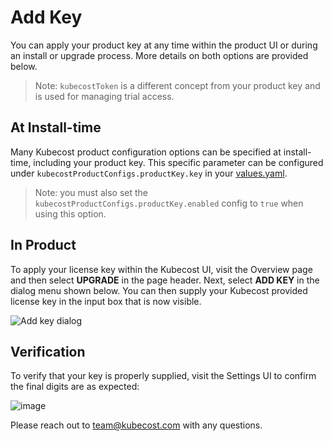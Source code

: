Add Key
=======

You can apply your product key at any time within the product UI or during an install or upgrade process. 
More details on both options are provided below.

> Note: `kubecostToken` is a different concept from your product key and is used for managing trial access.

## At Install-time

Many Kubecost product configuration options can be specified at install-time, including your product key. 
This specific parameter can be configured under `kubecostProductConfigs.productKey.key` in your [values.yaml](https://github.com/kubecost/cost-analyzer-helm-chart/blob/84dfbe4addedfee55b50af6ca44c1f62966d4457/cost-analyzer/values.yaml#L426). 

> Note: you must also set the `kubecostProductConfigs.productKey.enabled` config to `true` when using this option. 

## In Product

To apply your license key within the Kubecost UI, visit the Overview page and then select **UPGRADE** in the page header. 
Next, select **ADD KEY** in the dialog menu shown below. 
You can then supply your Kubecost provided license key in the input box that is now visible.

![Add key dialog](/images/add-key-dialog.png)

## Verification

To verify that your key is properly supplied, visit the Settings UI to confirm the final digits are as expected:

![image](https://user-images.githubusercontent.com/298359/111573440-c74c9c00-8767-11eb-842c-cfa18159d1c1.png)

Please reach out to team@kubecost.com with any questions.
